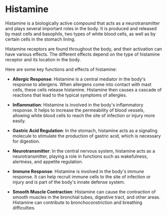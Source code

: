 # Histamine

Histamine is a biologically active compound that acts as a neurotransmitter and plays several important roles in the body. It is produced and released by mast cells and basophils, two types of white blood cells, as well as by certain cells in the stomach lining.

Histamine receptors are found throughout the body, and their activation can have various effects. The different effects depend on the type of histamine receptor and its location in the body.

Here are some key functions and effects of histamine:

* **Allergic Response**: Histamine is a central mediator in the body's response to allergens. When allergens come into contact with mast cells, these cells release histamine. Histamine then causes a cascade of reactions that lead to the typical symptoms of allergies.

* **Inflammation**: Histamine is involved in the body's inflammatory response. It helps to increase the permeability of blood vessels, allowing white blood cells to reach the site of infection or injury more easily.

* **Gastric Acid Regulation**: In the stomach, histamine acts as a signaling molecule to stimulate the production of gastric acid, which is necessary for digestion.

* **Neurotransmitter**: In the central nervous system, histamine acts as a neurotransmitter, playing a role in functions such as wakefulness, alertness, and appetite regulation.

* **Immune Response**: Histamine is involved in the body's immune response. It can help recruit immune cells to the site of infection or injury and is part of the body's innate defense system.

* **Smooth Muscle Contraction**: Histamine can cause the contraction of smooth muscles in the bronchial tubes, digestive tract, and other areas. Histamine can contribute to bronchoconstriction and breathing difficulties.
